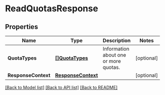 # ReadQuotasResponse

## Properties

Name | Type | Description | Notes
------------ | ------------- | ------------- | -------------
**QuotaTypes** | [**[]QuotaTypes**](QuotaTypes.md) | Information about one or more quotas. | [optional] 
**ResponseContext** | [**ResponseContext**](ResponseContext.md) |  | [optional] 

[[Back to Model list]](../README.md#documentation-for-models) [[Back to API list]](../README.md#documentation-for-api-endpoints) [[Back to README]](../README.md)


